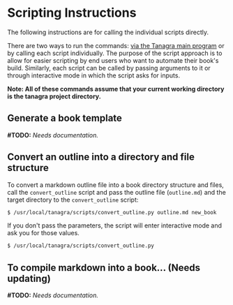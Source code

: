 # Scripting Instructions
The following instructions are for calling the individual scripts directly.

There are two ways to run the commands: [via the Tanagra main program](user-instructions.md) or by calling each script individually. The purpose of the script approach is to allow for easier scripting by end users who want to automate their book's build. Similarly, each script can be called by passing arguments to it or through interactive mode in which the script asks for inputs.

**Note: All of these commands assume that your current working directory is the tanagra project directory.**

## Generate a book template
**#TODO:** _Needs documentation._

## Convert an outline into a directory and file structure
To convert a markdown outline file into a book directory structure and files, call the `convert_outline` script and pass the outline file (`outline.md`) and the target directory to the `convert_outline` script:
```bash
$ /usr/local/tanagra/scripts/convert_outline.py outline.md new_book
```

If you don't pass the parameters, the script will enter interactive mode and ask you for those values.
```bash
$ /usr/local/tanagra/scripts/convert_outline.py
```

## To compile markdown into a book... (Needs updating)
**#TODO:** _Needs documentation._
